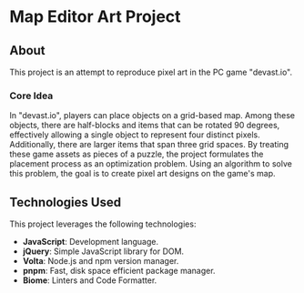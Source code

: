 # Map Editor Art Project

## About

This project is an attempt to reproduce pixel art in the PC game "devast.io".

### Core Idea

In "devast.io", players can place objects on a grid-based map.
Among these objects, there are half-blocks and items that can be rotated 90 degrees,
effectively allowing a single object to represent four distinct pixels.
Additionally, there are larger items that span three grid spaces.
By treating these game assets as pieces of a puzzle, the project formulates the placement process as an optimization problem.
Using an algorithm to solve this problem, the goal is to create pixel art designs on the game's map.

## Technologies Used

This project leverages the following technologies:

- **JavaScript**: Development language.
- **jQuery**: Simple JavaScript library for DOM.
- **Volta**: Node.js and npm version manager.
- **pnpm**: Fast, disk space efficient package manager.
- **Biome**: Linters and Code Formatter.
